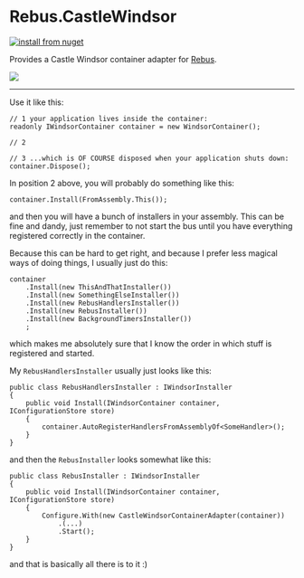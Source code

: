 # Rebus.CastleWindsor

[![install from nuget](https://img.shields.io/nuget/v/Rebus.Castle.Windsor.svg?style=flat-square)](https://www.nuget.org/packages/Rebus.Castle.Windsor)

Provides a Castle Windsor container adapter for [Rebus](https://github.com/rebus-org/Rebus).

![](https://raw.githubusercontent.com/rebus-org/Rebus/master/artwork/little_rebusbus2_copy-200x200.png)

---

Use it like this:

	// 1 your application lives inside the container:
	readonly IWindsorContainer container = new WindsorContainer();

	// 2

	// 3 ...which is OF COURSE disposed when your application shuts down:
	container.Dispose();

In position 2 above, you will probably do something like this:

	container.Install(FromAssembly.This());

and then you will have a bunch of installers in your assembly. This can be fine and dandy, just remember to not start the bus until you have everything registered correctly in the container.

Because this can be hard to get right, and because I prefer less magical ways of doing things, I usually just do this:

	container
		.Install(new ThisAndThatInstaller())
		.Install(new SomethingElseInstaller())
		.Install(new RebusHandlersInstaller())
		.Install(new RebusInstaller())
		.Install(new BackgroundTimersInstaller())
		;

which makes me absolutely sure that I know the order in which stuff is registered and started.

My `RebusHandlersInstaller` usually just looks like this:

    public class RebusHandlersInstaller : IWindsorInstaller
    {
        public void Install(IWindsorContainer container, IConfigurationStore store)
        {
            container.AutoRegisterHandlersFromAssemblyOf<SomeHandler>();
        }
    }

and then the `RebusInstaller` looks somewhat like this:

    public class RebusInstaller : IWindsorInstaller
    {
        public void Install(IWindsorContainer container, IConfigurationStore store)
        {
            Configure.With(new CastleWindsorContainerAdapter(container))
                .(...)
                .Start();
        }
    }

and that is basically all there is to it :)